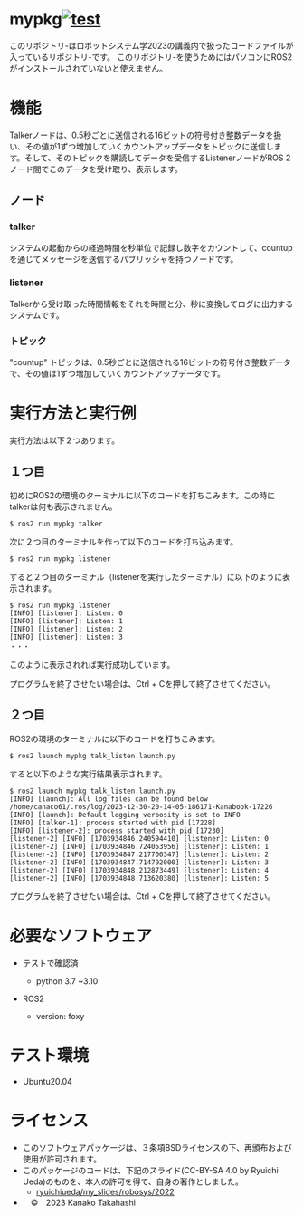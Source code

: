 
# mypkg[![test](https://github.com/kanako610/mypkg/actions/workflows/test.yml/badge.svg?branch=main)](https://github.com/kanako610/mypkg/actions/workflows/test.yml)

このリポジトリ-はロボットシステム学2023の講義内で扱ったコードファイルが入っているリポジトリ-です。
このリポジトリ-を使うためにはパソコンにROS2がインストールされていないと使えません。

# 機能
Talkerノードは、0.5秒ごとに送信される16ビットの符号付き整数データを扱い、その値が1ずつ増加していくカウントアップデータをトピックに送信します。そして、そのトピックを購読してデータを受信するListenerノードがROS 2ノード間でこのデータを受け取り、表示します。
## ノード
### talker
システムの起動からの経過時間を秒単位で記録し数字をカウントして、countupを通じてメッセージを送信するパブリッシャを持つノードです。
### listener
Talkerから受け取った時間情報をそれを時間と分、秒に変換してログに出力するシステムです。

### トピック
"countup" トピックは、0.5秒ごとに送信される16ビットの符号付き整数データで、その値は1ずつ増加していくカウントアップデータです。
# 実行方法と実行例
実行方法は以下２つあります。
## １つ目
初めにROS2の環境のターミナルに以下のコードを打ちこみます。この時にtalkerは何も表示されません。
```
$ ros2 run mypkg talker
```
次に２つ目のターミナルを作って以下のコードを打ち込みます。
```
$ ros2 run mypkg listener
```
すると２つ目のターミナル（listenerを実行したターミナル）に以下のように表示されます。
```
$ ros2 run mypkg listener
[INFO] [listener]: Listen: 0
[INFO] [listener]: Listen: 1
[INFO] [listener]: Listen: 2
[INFO] [listener]: Listen: 3
・・・
```
このように表示されれば実行成功しています。

プログラムを終了させたい場合は、Ctrl + Cを押して終了させてください。　

## ２つ目
ROS2の環境のターミナルに以下のコードを打ちこみます。
```
$ ros2 launch mypkg talk_listen.launch.py
```
すると以下のような実行結果表示されます。
```
$ ros2 launch mypkg talk_listen.launch.py
[INFO] [launch]: All log files can be found below /home/canaco61/.ros/log/2023-12-30-20-14-05-186171-Kanabook-17226
[INFO] [launch]: Default logging verbosity is set to INFO
[INFO] [talker-1]: process started with pid [17228]
[INFO] [listener-2]: process started with pid [17230]
[listener-2] [INFO] [1703934846.240594410] [listener]: Listen: 0
[listener-2] [INFO] [1703934846.724053956] [listener]: Listen: 1
[listener-2] [INFO] [1703934847.217700347] [listener]: Listen: 2
[listener-2] [INFO] [1703934847.714792000] [listener]: Listen: 3
[listener-2] [INFO] [1703934848.212873449] [listener]: Listen: 4
[listener-2] [INFO] [1703934848.713620380] [listener]: Listen: 5
```
プログラムを終了させたい場合は、Ctrl + Cを押して終了させてください。　

# 必要なソフトウェア
* テストで確認済
  * python 3.7 ~3.10

* ROS2
  * version: foxy
# テスト環境

* Ubuntu20.04



# ライセンス
* このソフトウェアパッケージは、３条項BSDライセンスの下、再頒布および使用が許可されます。　　
* このパッケージのコードは、下記のスライド(CC-BY-SA 4.0 by Ryuichi Ueda)のものを、本人の許可を得て、自身の著作としました。　　
   *  [ryuichiueda/my_slides/robosys/2022](https://github.com/ryuichiueda/my_slides/tree/master/robosys_2022)
* 　©　2023 Kanako Takahashi　
